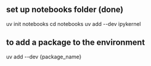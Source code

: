 ## set up notebooks folder (done)
uv init notebooks
cd notebooks
uv add --dev ipykernel
## to add a package to the environment
uv add --dev {package_name}